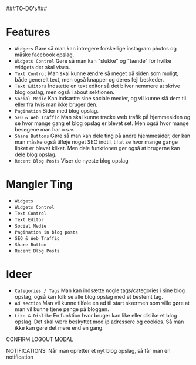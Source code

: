 ###TO-DO's###

# Features
- `Widgets` Gøre så man kan intregere forskellige instagram photos og måske facebook opslag.
- `Widgets Control` Gøre så man kan "slukke" og "tænde" for hvilke widgets der skal vises.
- `Text Control` Man skal kunne ændre så meget på siden som muligt, både generelt text, men også knapper og deres fejl beskeder.
- `Text Editors` Indsætte en text editor så det bliver nemmere at skrive blog opslag, men også i about sektionen.
- `Social Medie` Kan indsætte sine sociale medier, og vil kunne slå dem til eller fra hvis man ikke bruger den.
- `Pagination` Sider med blog opslag.
- `SEO & Web Traffic` Man skal kunne tracke web trafik på hjemmesiden og se hvor mange gang et blog opslag er blevet set.
Men også hvor mange besøgene man har o.s.v.
- `Share Buttons` Gøre så man kan dele ting på andre hjemmesider, der kan man måske også tilføje noget SEO indtil, til at se
hvor mange gange linket er blevet kliket. Men dele funktionen gør også at brugerne kan dele blog opslag.
- `Recent Blog Posts` Viser de nyeste blog opslag

# Mangler Ting
- `Widgets`
- `Widgets Control`
- `Text Control`
- `Text Editor`
- `Social Medie`
- `Pagination in blog posts`
- `SEO & Web Traffic`
- `Share Button`
- `Recent Blog Posts`

# Ideer
- `Categories / Tags` Man kan indsætte nogle tags/categories i sine blog opslag, også kan folk se alle blog opslag med et bestemt tag.
- `Ad section` Man vil kunne tilføle en ad til start skærmen som ville gøre at man vil kunne tjene penge på bloggen.
- `Like & Dislike` En funktion hvor bruger kan like eller dislike et blog opslag. Det skal være beskyttet mod ip adressere og cookies.
Så man ikke kan gøre det mere end en gang.


CONFIRM LOGOUT MODAL

NOTIFICATIONS: Når man opretter et nyt blog opslag, så får man en notification